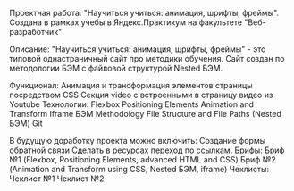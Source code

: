 Проектная работа: "Научиться учиться: анимация, шрифты, фреймы". Создана в рамках учебы в Яндекс.Практикум на факультете "Веб-разработчик"

Описание:
"Научиться учиться: анимация, шрифты, фреймы" - это типовой однастраничный сайт про методики обучения. Сайт создан по методологии БЭM с файловой структурой Nested БЭM.

Функционал:
Анимация и трансформация элементов страницы посредством CSS
Секция video с встроенными в страницу видео из Youtube
Технологии:
Flexbox
Positioning Elements
Animation and Transform
Iframe
БЭМ Methodology
File Structure and File Paths (Nested БЭМ)
Git

В будущую доработку проекта можно включить:
Создание формы обратной связи
Сделать в ресурсах переход по ссылкам.
Брифы:
Бриф №1 (Flexbox, Positioning Elements, advanced HTML and CSS)
Бриф №2 (Animation and Transform using CSS, Nested БЭМ, iframe)
Чеклисты:
Чеклист №1
Чеклист №2
